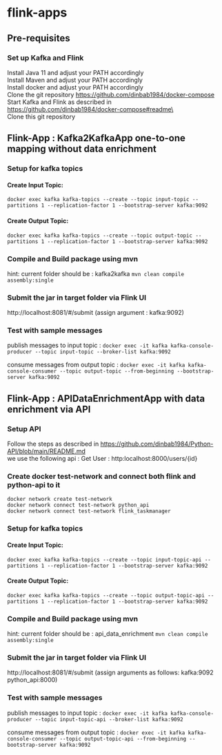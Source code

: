 # flink-apps

## Pre-requisites
### Set up Kafka and Flink
Install Java 11 and adjust your PATH accordingly  
Install Maven and adjust your PATH accordingly  
Install docker and adjust your PATH accordingly  
Clone the git repository https://github.com/dinbab1984/docker-compose  
Start Kafka and  Flink as described in https://github.com/dinbab1984/docker-compose#readme\  
Clone this git repository


## Flink-App : Kafka2KafkaApp one-to-one mapping without data enrichment
### Setup for kafka topics
#### Create Input Topic:
````docker exec kafka kafka-topics --create --topic input-topic --partitions 1 --replication-factor 1 --bootstrap-server kafka:9092````
#### Create Output Topic:
````docker exec kafka kafka-topics --create --topic output-topic --partitions 1 --replication-factor 1 --bootstrap-server kafka:9092````

### Compile and Build package using mvn
hint: current folder should be : kafka2kafka
````mvn clean compile assembly:single````

### Submit the jar in target folder via Flink UI
http://localhost:8081/#/submit (assign argument : kafka:9092)

### Test with sample messages
publish messages to input topic : ````docker exec -it kafka kafka-console-producer --topic input-topic --broker-list kafka:9092````

consume messages from output topic : ````docker exec -it kafka kafka-console-consumer --topic output-topic --from-beginning --bootstrap-server kafka:9092````

## Flink-App : APIDataEnrichmentApp with data enrichment via API
### Setup API
Follow the steps as described in https://github.com/dinbab1984/Python-API/blob/main/README.md  
we use the following api : Get User : http:localhost:8000/users/{id}  
### Create docker test-network and connect both flink and python-api to it
````docker network create test-network````  
````docker network connect test-network python_api````  
````docker network connect test-network flink_taskmanager````
### Setup for kafka topics
#### Create Input Topic:
````docker exec kafka kafka-topics --create --topic input-topic-api --partitions 1 --replication-factor 1 --bootstrap-server kafka:9092````
#### Create Output Topic:
````docker exec kafka kafka-topics --create --topic output-topic-api --partitions 1 --replication-factor 1 --bootstrap-server kafka:9092````

### Compile and Build package using mvn
hint: current folder should be : api_data_enrichment
````mvn clean compile assembly:single```` 
### Submit the jar in target folder via Flink UI
http://localhost:8081/#/submit (assign arguments as follows: kafka:9092 python_api:8000) 

### Test with sample messages
publish messages to input topic : ````docker exec -it kafka kafka-console-producer --topic input-topic-api --broker-list kafka:9092````

consume messages from output topic : ````docker exec -it kafka kafka-console-consumer --topic output-topic-api --from-beginning --bootstrap-server kafka:9092````